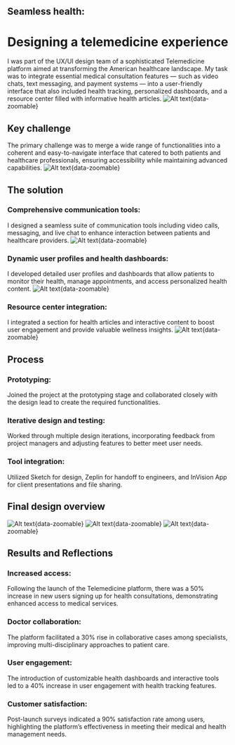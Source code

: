 ## Seamless health: 
# Designing a telemedicine experience
I was part of the UX/UI design team of a sophisticated Telemedicine platform aimed at transforming the American healthcare landscape. My task was to integrate essential medical consultation features — such as video chats, text messaging, and payment systems — into a user-friendly interface that also included health tracking, personalized dashboards, and a resource center filled with informative health articles.
![Alt text](../images/project3-main_screen.png){data-zoomable}

## Key challenge
The primary challenge was to merge a wide range of functionalities into a coherent and easy-to-navigate interface that catered to both patients and healthcare professionals, ensuring accessibility while maintaining advanced capabilities.
![Alt text](../images/project3-key_challenge.png){data-zoomable}


## The solution
### Comprehensive communication tools: 
I designed a seamless suite of communication tools including video calls, messaging, and live chat to enhance interaction between patients and healthcare providers.
![Alt text](../images/project3-comprehensive_communication_tools.png){data-zoomable}
### Dynamic user profiles and health dashboards: 
I developed detailed user profiles and dashboards that allow patients to monitor their health, manage appointments, and access personalized health content.
![Alt text](../images/project3-dynamic_user_profiles.png){data-zoomable}
### Resource center integration:
I integrated a section for health articles and interactive content to boost user engagement and provide valuable wellness insights.
![Alt text](../images/project3-resource_center_integration.png){data-zoomable}

## Process
### Prototyping:
Joined the project at the prototyping stage and collaborated closely with the design lead to create the required functionalities.
### Iterative design and testing:
Worked through multiple design iterations, incorporating feedback from project managers and adjusting features to better meet user needs.
### Tool integration:
Utilized Sketch for design, Zeplin for handoff to engineers, and InVision App for client presentations and file sharing.


## Final design overview
![Alt text](../images/project3-final_design1.png){data-zoomable}
![Alt text](../images/project3-final_design2.png){data-zoomable}
![Alt text](../images/project3-final_design3.png){data-zoomable}

## Results and Reflections
### Increased access:
Following the launch of the Telemedicine platform, there was a 50% increase in new users signing up for health consultations, demonstrating enhanced access to medical services.
### Doctor collaboration:
The platform facilitated a 30% rise in collaborative cases among specialists, improving multi-disciplinary approaches to patient care.
### User engagement:
The introduction of customizable health dashboards and interactive tools led to a 40% increase in user engagement with health tracking features.
### Customer satisfaction:
Post-launch surveys indicated a 90% satisfaction rate among users, highlighting the platform’s effectiveness in meeting their medical and health management needs.









